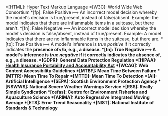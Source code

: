*[HTML]: Hyper Text Markup Language
*[W3C]: World Wide Web Consortium
*[fp]: False Positive &#10236; An incorrect model decision whereby the model's decision is true/present, instead of false/absent.  Example: the model indicates that there are inflammable items in a suitcase, but there aren't.
*[fn]: False Negative &#10236; An incorrect model decision whereby the model's decision is false/absent, instead of true/present.  Example: A model indicates that there are no inflammable items in the suitcase, but there are.
*[tp]: True Positive &#10236; A model's inference is <i>true positive</i> if it correctly indicates the <b>presence of</b, e.g., a disease.
*[tn]: True Negative &#10236; A model's inference is <i>true negative</i> if it correctly indicates the <b>absence of</b>, e.g., a disease.
*[GDPR]: General Data Protection Regulation
*[HIPAA]: <a href="https://www.cdc.gov/phlp/php/resources/health-insurance-portability-and-accountability-act-of-1996-hipaa.html" target="_blank">Health Insurance Portability and Accountability Act</a>
*[WCAG]: Web Content Accessibility Guidelines
*[MTBF]: Mean Time Between Failure
*[MTTR]: Mean Time To Repair
*[MTTD]: Mean Time To Detection
*[AI]: Artificial Intelligence
*[SEPA]: Scottish Environment Protection Agency
*[NSWWS]: National Severe Weather Warnings Service
*[RSS]: Really Simple Syndication
*[cefas]: Centre for Environment Fisheries and Aquaculture Science
*[ARIMA]: Auto Regressive Integrated Moving Average
*[ETS]: Error Trend Seasonality
*[NIST]: National Institute of Standards & Technology